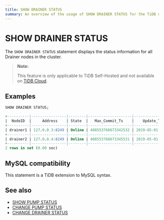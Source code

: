 ```yaml
---
title: SHOW DRAINER STATUS
summary: An overview of the usage of SHOW DRAINER STATUS for the TiDB database.
---
```


# SHOW DRAINER STATUS

The `SHOW DRAINER STATUS` statement displays the status information for all Drainer nodes in the cluster.

> **Note:**
>
> This feature is only applicable to TiDB Self-Hosted and not available on [TiDB Cloud](https://docs.pingcap.com/tidbcloud/).

## Examples


```sql
SHOW DRAINER STATUS;
```

```sql
+----------|----------------|--------|--------------------|---------------------|
|  NodeID  |     Address    | State  |   Max_Commit_Ts    |    Update_Time      |
+----------|----------------|--------|--------------------|---------------------|
| drainer1 | 127.0.0.3:8249 | Online | 408553768673342532 | 2019-05-01 00:00:03 |
+----------|----------------|--------|--------------------|---------------------|
| drainer2 | 127.0.0.4:8249 | Online | 408553768673345531 | 2019-05-01 00:00:04 |
+----------|----------------|--------|--------------------|---------------------|
2 rows in set (0.00 sec)
```

## MySQL compatibility

This statement is a TiDB extension to MySQL syntax.

## See also

* [SHOW PUMP STATUS](/sql-statements/sql-statement-show-pump-status.md)
* [CHANGE PUMP STATUS](/sql-statements/sql-statement-change-pump.md)
* [CHANGE DRAINER STATUS](/sql-statements/sql-statement-change-drainer.md)
